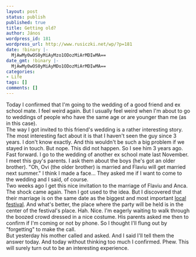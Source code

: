 ```yaml
---
layout: post
status: publish
published: true
title: Getting old?
author: János
wordpress_id: 181
wordpress_url: http://www.rusiczki.net/wp/?p=181
date: !binary |-
  MjAwMy0wOS0yMiAyMzo1ODozMiArMDIwMA==
date_gmt: !binary |-
  MjAwMy0wOS0yMiAyMDo1ODozMiArMDIwMA==
categories:
- Life
tags: []
comments: []
---
```

<p>Today I confirmed that I'm going to the wedding of a good friend and ex school mate. I feel weird again. But I usually feel weird when I'm about to go to weddings of people who have the same age or are younger than me (as in this case).<br />
The way I got invited to this friend's wedding is a rather interesting story. The most interesting fact about it is that I haven't seen the guy since 3 years. I don't know exactly. And this wouldn't be such a big problem if we stayed in touch. But nope. This did not happen. So I see him 3 years ago. Fast forward. I go to the wedding of another ex school mate last November. I meet this guy's parents. I ask them about the boys (he's got an older brother). "Oh, Ovi (the older brother) is married and Flaviu will get married next summer." I think I made a face... They asked me if I want to come to the wedding and I said, of course.<br />
Two weeks ago I get this nice invitation to the marriage of Flaviu and Anca. The shock came again. Then I got used to the idea. But I discovered that their marriage is on the same date as the biggest and most important <a href="http://www.castanet.ro/" title="The 'Chestnut Fest' in Baia Mare">local festival</a>. And what's better, the place where the party will be held is in the center of the festival's place. Hah. Nice. I'm eagerly waiting to walk through the boozed crowd dressed in a nice costume. His parents asked me then to confirm if I'm coming or not by phone. So I thought I'll flung out by "forgetting" to make the call.<br />
But yesterday his mother called and asked. And I said I'll tell them the answer today. And today without thinking too much I confirmed. Phew. This will surely turn out to be an interesting experience.</p>

